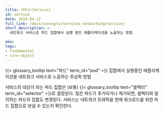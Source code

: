 ```yaml
---
title: 서비스(Service)
id: service
date: 2018-04-12
full_link: /docs/concepts/services-networking/service/
short_description: >
  네트워크 서비스로 파드 집합에서 실행 중인 애플리케이션을 노출하는 방법

aka:
tags:
- fundamental
- core-object
---
```

{{< glossary_tooltip text="파드" term_id="pod" >}} 집합에서 실행중인 애플리케이션을 네트워크 서비스로 노출하는 추상화 방법

<!--more-->

서비스의 대상이 되는 파드 집합은 (보통) {{< glossary_tooltip text="셀렉터" term_id="selector" >}}로 결정된다. 많은 파드가 추가되거나 제거되면, 셀렉터와 일치하는 파드의 집합도 변경된다. 서비스는 네트워크 트래픽을 현재 워크로드를 위한 파드 집합으로 보낼 수 있는지 확인한다.
